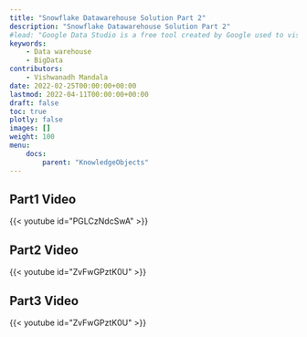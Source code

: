 ```yaml
---
title: "Snowflake Datawarehouse Solution Part 2"
description: "Snowflake Datawarehouse Solution Part 2"
#lead: "Google Data Studio is a free tool created by Google used to visualize data and create dashboards."
keywords: 
    - Data warehouse
    - BigData
contributors:
    - Vishwanadh Mandala
date: 2022-02-25T00:00:00+00:00
lastmod: 2022-04-11T00:00:00+00:00
draft: false
toc: true
plotly: false
images: []
weight: 100
menu:
    docs:
        parent: "KnowledgeObjects"
---
```


## 	Part1 Video
{{< youtube id="PGLCzNdcSwA" >}}


## 	Part2 Video 
{{< youtube id="ZvFwGPztK0U" >}}


## 	Part3 Video 
{{< youtube id="ZvFwGPztK0U" >}}

